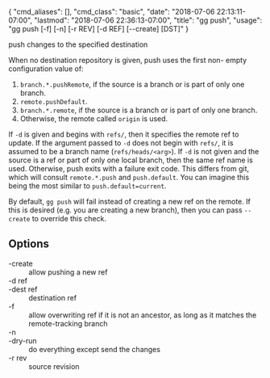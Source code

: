 {
    "cmd_aliases": [],
    "cmd_class": "basic",
    "date": "2018-07-06 22:13:11-07:00",
    "lastmod": "2018-07-06 22:36:13-07:00",
    "title": "gg push",
    "usage": "gg push [-f] [-n] [-r REV] [-d REF] [--create] [DST]"
}

push changes to the specified destination

<!--more-->

When no destination repository is given, push uses the first non-
empty configuration value of:

1.  `branch.*.pushRemote`, if the source is a branch or is part of only
    one branch.
2.  `remote.pushDefault`.
3.  `branch.*.remote`, if the source is a branch or is part of only one
    branch.
4.  Otherwise, the remote called `origin` is used.

If `-d` is given and begins with `refs/`, then it specifies the remote
ref to update. If the argument passed to `-d` does not begin with
`refs/`, it is assumed to be a branch name (`refs/heads/<arg>`).
If `-d` is not given and the source is a ref or part of only one local
branch, then the same ref name is used. Otherwise, push exits with a
failure exit code. This differs from git, which will consult
`remote.*.push` and `push.default`. You can imagine this being the most
similar to `push.default=current`.

By default, `gg push` will fail instead of creating a new ref on the
remote. If this is desired (e.g. you are creating a new branch), then
you can pass `--create` to override this check.

## Options

<dl class="flag_list">
	<dt>-create</dt>
	<dd>allow pushing a new ref</dd>
	<dt>-d ref</dt>
	<dt>-dest ref</dt>
	<dd>destination ref</dd>
	<dt>-f</dt>
	<dd>allow overwriting ref if it is not an ancestor, as long as it matches the remote-tracking branch</dd>
	<dt>-n</dt>
	<dt>-dry-run</dt>
	<dd>do everything except send the changes</dd>
	<dt>-r rev</dt>
	<dd>source revision</dd>
</dl>
